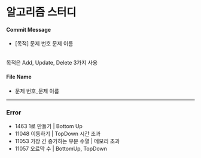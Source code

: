 # 알고리즘 스터디

#### Commit Message
+ [목적] 문제 번호 문제 이름

<br>목적은 Add, Update, Delete 3가지 사용

#### File Name
+ 문제 번호_문제 이름

-----------
### Error
+ 1463 1로 만들기 | Bottom Up
+ 11048 이동하기 | TopDown 시간 초과
+ 11053 가장 긴 증가하는 부분 수열 | 메모리 초과
+ 11057 오르막 수 | BottomUp, TopDown

